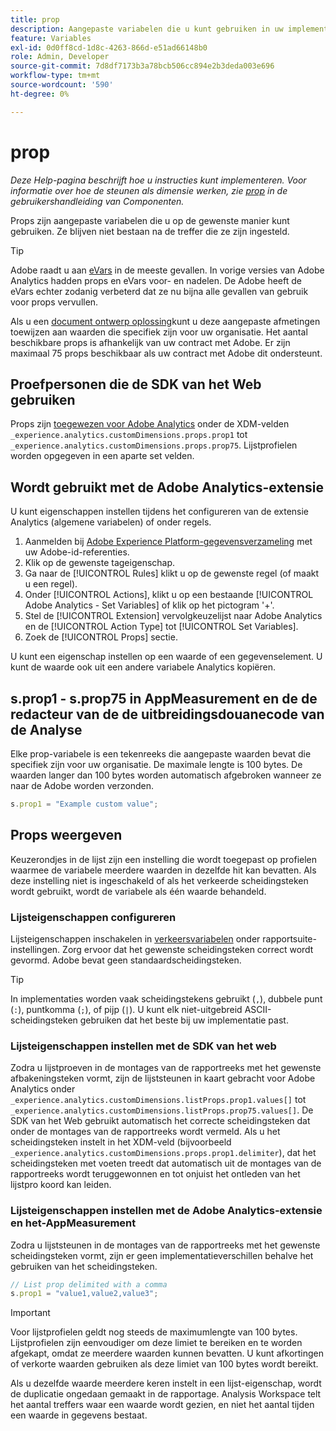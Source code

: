 ```yaml
---
title: prop
description: Aangepaste variabelen die u kunt gebruiken in uw implementatie.
feature: Variables
exl-id: 0d0ff8cd-1d8c-4263-866d-e51ad66148b0
role: Admin, Developer
source-git-commit: 7d8df7173b3a78bcb506cc894e2b3deda003e696
workflow-type: tm+mt
source-wordcount: '590'
ht-degree: 0%

---
```


# prop

*Deze Help-pagina beschrijft hoe u instructies kunt implementeren. Voor informatie over hoe de steunen als dimensie werken, zie [prop](/help/components/dimensions/prop.md) in de gebruikershandleiding van Componenten.*

Props zijn aangepaste variabelen die u op de gewenste manier kunt gebruiken. Ze blijven niet bestaan na de treffer die ze zijn ingesteld.

>[!TIP]
>
>Adobe raadt u aan [eVars](evar.md) in de meeste gevallen. In vorige versies van Adobe Analytics hadden props en eVars voor- en nadelen. De Adobe heeft de eVars echter zodanig verbeterd dat ze nu bijna alle gevallen van gebruik voor props vervullen.

Als u een [document ontwerp oplossing](/help/implement/prepare/solution-design.md)kunt u deze aangepaste afmetingen toewijzen aan waarden die specifiek zijn voor uw organisatie. Het aantal beschikbare props is afhankelijk van uw contract met Adobe. Er zijn maximaal 75 props beschikbaar als uw contract met Adobe dit ondersteunt.

## Proefpersonen die de SDK van het Web gebruiken

Props zijn [toegewezen voor Adobe Analytics](https://experienceleague.adobe.com/docs/analytics/implementation/aep-edge/variable-mapping.html) onder de XDM-velden `_experience.analytics.customDimensions.props.prop1` tot `_experience.analytics.customDimensions.props.prop75`. Lijstprofielen worden opgegeven in een aparte set velden.

## Wordt gebruikt met de Adobe Analytics-extensie

U kunt eigenschappen instellen tijdens het configureren van de extensie Analytics (algemene variabelen) of onder regels.

1. Aanmelden bij [Adobe Experience Platform-gegevensverzameling](https://experience.adobe.com/data-collection) met uw Adobe-id-referenties.
2. Klik op de gewenste tageigenschap.
3. Ga naar de [!UICONTROL Rules] klikt u op de gewenste regel (of maakt u een regel).
4. Onder [!UICONTROL Actions], klikt u op een bestaande [!UICONTROL Adobe Analytics - Set Variables] of klik op het pictogram &#39;+&#39;.
5. Stel de [!UICONTROL Extension] vervolgkeuzelijst naar Adobe Analytics en de [!UICONTROL Action Type] tot [!UICONTROL Set Variables].
6. Zoek de [!UICONTROL Props] sectie.

U kunt een eigenschap instellen op een waarde of een gegevenselement. U kunt de waarde ook uit een andere variabele Analytics kopiëren.

## s.prop1 - s.prop75 in AppMeasurement en de de redacteur van de de uitbreidingsdouanecode van de Analyse

Elke prop-variabele is een tekenreeks die aangepaste waarden bevat die specifiek zijn voor uw organisatie. De maximale lengte is 100 bytes. De waarden langer dan 100 bytes worden automatisch afgebroken wanneer ze naar de Adobe worden verzonden.

```js
s.prop1 = "Example custom value";
```

## Props weergeven

Keuzerondjes in de lijst zijn een instelling die wordt toegepast op profielen waarmee de variabele meerdere waarden in dezelfde hit kan bevatten. Als deze instelling niet is ingeschakeld of als het verkeerde scheidingsteken wordt gebruikt, wordt de variabele als één waarde behandeld.

### Lijsteigenschappen configureren

Lijsteigenschappen inschakelen in [verkeersvariabelen](/help/admin/admin/c-manage-report-suites/c-edit-report-suites/c-traffic-variables/traffic-var.md) onder rapportsuite-instellingen. Zorg ervoor dat het gewenste scheidingsteken correct wordt gevormd. Adobe bevat geen standaardscheidingsteken.

>[!TIP]
>
>In implementaties worden vaak scheidingstekens gebruikt (`,`), dubbele punt (`:`), puntkomma (`;`), of pijp (`|`). U kunt elk niet-uitgebreid ASCII-scheidingsteken gebruiken dat het beste bij uw implementatie past.

### Lijsteigenschappen instellen met de SDK van het web

Zodra u lijstproeven in de montages van de rapportreeks met het gewenste afbakeningsteken vormt, zijn de lijststeunen in kaart gebracht voor Adobe Analytics onder `_experience.analytics.customDimensions.listProps.prop1.values[]` tot `_experience.analytics.customDimensions.listProps.prop75.values[]`. De SDK van het Web gebruikt automatisch het correcte scheidingsteken dat onder de montages van de rapportreeks wordt vermeld. Als u het scheidingsteken instelt in het XDM-veld (bijvoorbeeld `_experience.analytics.customDimensions.props.prop1.delimiter`), dat het scheidingsteken met voeten treedt dat automatisch uit de montages van de rapportreeks wordt teruggewonnen en tot onjuist het ontleden van het lijstpro koord kan leiden.

### Lijsteigenschappen instellen met de Adobe Analytics-extensie en het-AppMeasurement

Zodra u lijststeunen in de montages van de rapportreeks met het gewenste scheidingsteken vormt, zijn er geen implementatieverschillen behalve het gebruiken van het scheidingsteken.

```js
// List prop delimited with a comma
s.prop1 = "value1,value2,value3";
```

>[!IMPORTANT]
>
>Voor lijstprofielen geldt nog steeds de maximumlengte van 100 bytes. Lijstprofielen zijn eenvoudiger om deze limiet te bereiken en te worden afgekapt, omdat ze meerdere waarden kunnen bevatten. U kunt afkortingen of verkorte waarden gebruiken als deze limiet van 100 bytes wordt bereikt.

Als u dezelfde waarde meerdere keren instelt in een lijst-eigenschap, wordt de duplicatie ongedaan gemaakt in de rapportage. Analysis Workspace telt het aantal treffers waar een waarde wordt gezien, en niet het aantal tijden een waarde in gegevens bestaat.
